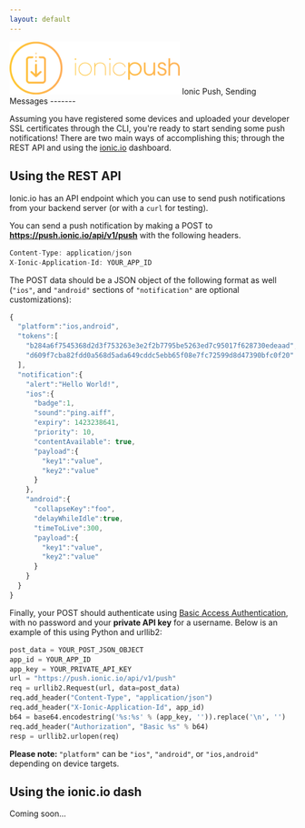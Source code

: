 ```yaml
---
layout: default
---
```


<img src="/img/push-docs/pushlogo.png" style="width: 300px;">
Ionic Push, Sending Messages
-------

Assuming you have registered some devices and uploaded your developer SSL certificates through the CLI, you're ready to 
start sending some push notifications!  There are two main ways of accomplishing this; through the REST API and using 
the <a href="apps.ionic.io">ionic.io</a> dashboard.

## Using the REST API

Ionic.io has an API endpoint which you can use to send push notifications from your backend server (or with a 
<code>curl</code> for testing).

You can send a push notification by making a POST to <strong>https://push.ionic.io/api/v1/push</strong> with the 
following headers.

```javascript
Content-Type: application/json
X-Ionic-Application-Id: YOUR_APP_ID
```

The POST data should be a JSON object of the following format as well (`"ios"`, and `"android"` sections of 
`"notification"` are optional customizations):

```javascript
{
  "platform":"ios,android",
  "tokens":[
    "b284a6f7545368d2d3f753263e3e2f2b7795be5263ed7c95017f628730edeaad",
    "d609f7cba82fdd0a568d5ada649cddc5ebb65f08e7fc72599d8d47390bfc0f20"
  ],
  "notification":{
    "alert":"Hello World!",
    "ios":{
      "badge":1,
      "sound":"ping.aiff",
      "expiry": 1423238641,
      "priority": 10,
      "contentAvailable": true,
      "payload":{
        "key1":"value",
        "key2":"value"
      }
    },
    "android":{
      "collapseKey":"foo",
      "delayWhileIdle":true,
      "timeToLive":300,
      "payload":{
        "key1":"value",
        "key2":"value"
      }
    }
  }
}
```

Finally, your POST should authenticate using 
<a href="http://en.wikipedia.org/wiki/Basic_access_authentication">Basic Access Authentication</a>, with no password and 
your <strong>private API key</strong> for a username.  Below is an example of this using Python and urllib2:

```python
post_data = YOUR_POST_JSON_OBJECT
app_id = YOUR_APP_ID
app_key = YOUR_PRIVATE_API_KEY
url = "https://push.ionic.io/api/v1/push"
req = urllib2.Request(url, data=post_data)
req.add_header("Content-Type", "application/json")
req.add_header("X-Ionic-Application-Id", app_id)
b64 = base64.encodestring('%s:%s' % (app_key, '')).replace('\n', '')
req.add_header("Authorization", "Basic %s" % b64)
resp = urllib2.urlopen(req)
```

<strong>Please note: </strong>`"platform"` can be `"ios"`, `"android"`, or `"ios,android"` depending on device targets.

## Using the ionic.io dash

Coming soon...